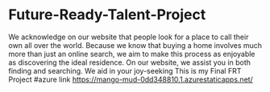 # Future-Ready-Talent-Project
We acknowledge on our website that people look for a place to call their own all over the world. Because we know that buying a home involves much more than just an online search, we aim to make this process as enjoyable as discovering the ideal residence. On our website, we assist you in both finding and searching. We aid in your joy-seeking
This is my Final FRT Project
#azure link https://mango-mud-0dd348810.1.azurestaticapps.net/
